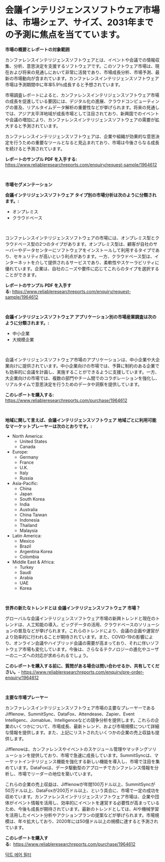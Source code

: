 <p><h1>会議インテリジェンスソフトウェア市場は、市場シェア、サイズ、2031年までの予測に焦点を当てています。</h1></p><p><strong>市場の概要とレポートの対象範囲</strong></p>
<p><p>カンファレンスインテリジェンスソフトウェアとは、イベントや会議での情報収集、分析、意思決定を支援するソフトウェアです。このソフトウェア市場は、現在および将来の見通しにおいて非常に活発であり、市場成長分析、市場予測、最新の市場動向が含まれています。カンファレンスインテリジェンスソフトウェア市場は予測期間中に年率5.9％成長すると予想されています。</p><p>市場調査レポートによると、カンファレンスインテリジェンスソフトウェア市場の成長を促進している要因には、デジタル化の進展、クラウドコンピューティングの普及、リアルタイムデータ解析の重要性などが挙げられます。将来の見通しでは、アジア太平洋地域が成長市場として注目されており、新興国でのイベントや会議の増加により、カンファレンスインテリジェンスソフトウェアの需要が拡大すると予測されています。</p><p>カンファレンスインテリジェンスソフトウェアは、企業や組織が効果的な意思決定を行うための重要なツールとなると見込まれており、市場は今後さらなる成長を続けると予測されています。</p></p>
<p><strong>レポートのサンプル PDF を入手する:</strong> <a href="https://www.reliableresearchreports.com/enquiry/request-sample/1964612">https://www.reliableresearchreports.com/enquiry/request-sample/1964612</a></p>
<p>&nbsp;</p>
<p><strong>市場セグメンテーション</strong></p>
<p><strong>会議インテリジェンスソフトウェア タイプ別の市場分析は次のように分類されます。:</strong></p>
<p><ul><li>オンプレミス</li><li>クラウドベース</li></ul></p>
<p>&nbsp;</p>
<p><p>コンファレンスインテリジェンスソフトウェアの市場には、オンプレミス型とクラウドベース型の2つのタイプがあります。オンプレミス型は、顧客が自社のサーバーやデータセンターにソフトウェアをインストールして利用するタイプであり、セキュリティが高いという利点があります。一方、クラウドベース型は、インターネットを介して提供されるサービスであり、柔軟性やスケーラビリティに優れています。企業は、自社のニーズや要件に応じてこれらのタイプを選択することができます。</p></p>
<p><strong>レポートのサンプル PDF を入手する:</strong>&nbsp;<a href="https://www.reliableresearchreports.com/enquiry/request-sample/1964612">https://www.reliableresearchreports.com/enquiry/request-sample/1964612</a></p>
<p>&nbsp;</p>
<p><strong> 会議インテリジェンスソフトウェア アプリケーション別の市場産業調査は次のように分類されます。:</strong></p>
<p><ul><li>中小企業</li><li>大規模企業</li></ul></p>
<p>&nbsp;</p>
<p><p>会議インテリジェンスソフトウェア市場のアプリケーションは、中小企業や大企業向けに提供されています。中小企業向けの市場では、予算に制約のある企業でも効率的に会議を計画し、実施することができるように支援しています。一方、大企業向けの市場では、複数の部門やチーム間でのコラボレーションを強化し、リアルタイムで意思決定を行うためのデータや洞察を提供しています。</p></p>
<p><strong>このレポートを購入する:</strong>&nbsp; <a href="https://www.reliableresearchreports.com/purchase/1964612">https://www.reliableresearchreports.com/purchase/1964612</a></p>
<p>&nbsp;</p>
<p><strong>地域に関して言えば、会議インテリジェンスソフトウェア 地域ごとに利用可能なマーケットプレーヤーは次のとおりです。:</strong></p>
<p><ul>
    <li>
        North America:
        <ul>
            <li>United States</li>
            <li>Canada</li>
        </ul>
    </li>
    <li>
        Europe:
        <ul>
            <li>Germany</li>
            <li>France</li>
            <li>U.K.</li>
            <li>Italy</li>
            <li>Russia</li>
        </ul>
    </li>
    <li>
        Asia-Pacific:
        <ul>
            <li>China</li>
            <li>Japan</li>
            <li>South Korea</li>
            <li>India</li>
            <li>Australia</li>
            <li>China Taiwan</li>
            <li>Indonesia</li>
            <li>Thailand</li>
            <li>Malaysia</li>
        </ul>
    </li>
    <li>
        Latin America:
        <ul>
            <li>Mexico</li>
            <li>Brazil</li>
            <li>Argentina Korea</li>
            <li>Colombia</li>
        </ul>
    </li>
    <li>
        Middle East & Africa:
        <ul>
            <li>Turkey</li>
            <li>Saudi</li>
            <li>Arabia</li>
            <li>UAE</li>
            <li>Korea</li>
        </ul>
    </li>
    </ul></p>
<p>&nbsp;</p>
<p><strong>世界の新たなトレンドとは 会議インテリジェンスソフトウェア 市場？</strong></p>
<p><p>グローバルな会議インテリジェンスソフトウェア市場の新興トレンドと現在のトレンドは、人工知能の導入、ビッグデータの活用、クラウドベースのソリューションの普及などが挙げられます。これらのトレンドにより、会議の企画や運営がより効率的に行われることが期待されています。また、COVID-19の影響により、オンライン会議やハイブリッド会議の需要が高まっており、それに伴いソフトウェア市場も変化しています。今後は、さらなるテクノロジーの進化やユーザーのニーズへの対応が求められるでしょう。</p></p>
<p><strong>このレポートを購入する前に、質問がある場合は問い合わせるか、共有してください。</strong>- <a href="https://www.reliableresearchreports.com/enquiry/pre-order-enquiry/1964612">https://www.reliableresearchreports.com/enquiry/pre-order-enquiry/1964612</a></p>
<p>&nbsp;</p>
<p><strong>主要な市場プレーヤー</strong></p>
<p><p>カンファレンスインテリジェンスソフトウェア市場の主要なプレーヤーであるJifflenow、SummitSync、DataFox、Attendease、Zapier、Event Intelligenc、Jomablue、Intelligenceなどの競争分析を提供します。これらの企業のいくつかについて、市場成長、最新トレンド、および市場規模について詳細な情報を提供します。また、上記にリストされたいくつかの企業の売上収益も提供します。</p><p>Jifflenowは、カンファレンスやイベントのスケジュール管理やマッチングソリューションを提供しており、市場で急速に成長しています。SummitSyncは、マーケットインテリジェンス機能を強化する新しい機能を導入し、市場で注目を集めています。DataFoxは、データ駆動型のアプローチでカンファレンス情報を分析し、市場でリーダーの地位を築いています。</p><p>これらの企業の売上収益は、Jifflenowが年間100万ドル以上、SummitSyncが50万ドル以上、DataFoxが200万ドル以上、という具合に、市場で一定の成功を収めています。カンファレンスインテリジェンスソフトウェア市場は、企業や団体がイベント情報を活用し、効率的にイベントを運営する必要性が高まっているため、今後も成長が期待されています。最新のトレンドとしては、AIや機械学習を活用したイベント分析やアクションプランの提案などが挙げられます。市場規模は、年々拡大しており、2020年には50億ドル以上の規模に達すると予測されています。</p></p>
<p><strong>このレポートを購入する:</strong>&nbsp;&nbsp;<a href="https://www.reliableresearchreports.com/purchase/1964612">https://www.reliableresearchreports.com/purchase/1964612</a></p>
<p><p><a href="https://github.com/rsg307664904/Market-Research-Report-List-1/blob/main/65455417539.md">덕트 에어 필터</a></p></p>
